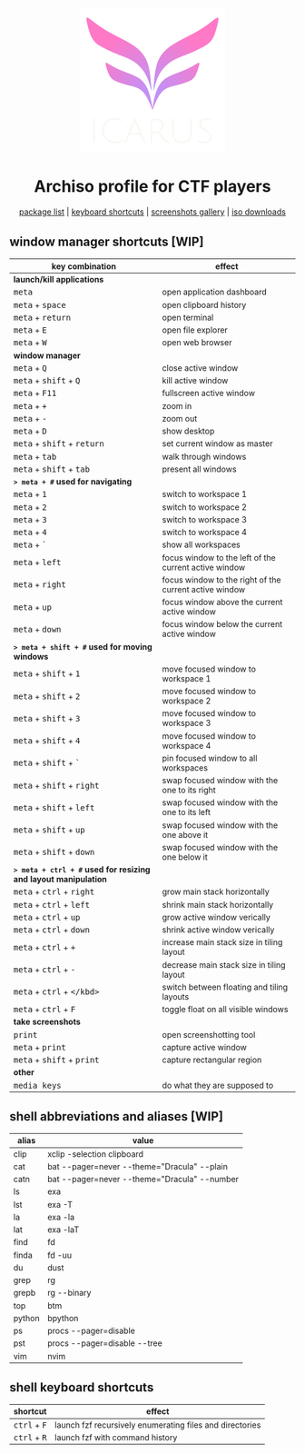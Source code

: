 <div align="center" style="margin-bottom:32px">
<a href="./icarus.html"><img width="256" src="icarus-logo.png"></a>
<h1>Archiso profile for CTF players</h1>
<!-- <h1>linux distro for CTF players</h1> -->
<a href="./packages.html">package list</a>
|
<a href="./shortcuts.html">keyboard shortcuts</a>
|
<a href="./screenshots.html">screenshots gallery</a>
|
<a href="./downloads.html">iso downloads</a>
</div>

## window manager shortcuts [WIP]

| key combination | effect |
| - | - |
| **launch/kill applications** | |
| <kbd>meta</kbd> | open application dashboard |
| <kbd>meta</kbd> + <kbd>space</kbd> | open clipboard history |
| <kbd>meta</kbd> + <kbd>return</kbd> | open terminal |
| <kbd>meta</kbd> + <kbd>E</kbd> | open file explorer |
| <kbd>meta</kbd> + <kbd>W</kbd> | open web browser |
| **window manager** | |
| <kbd>meta</kbd> + <kbd>Q</kbd> | close active window |
| <kbd>meta</kbd> + <kbd>shift</kbd> + <kbd>Q</kbd> | kill active window |
| <kbd>meta</kbd> + <kbd>F11</kbd> | fullscreen active window |
| <kbd>meta</kbd> + <kbd>+</kbd> | zoom in |
| <kbd>meta</kbd> + <kbd>-</kbd> | zoom out |
| <kbd>meta</kbd> + <kbd>D</kbd> | show desktop |
| <kbd>meta</kbd> + <kbd>shift</kbd> + <kbd>return</kbd> | set current window as master |
| <kbd>meta</kbd> + <kbd>tab</kbd> | walk through windows |
| <kbd>meta</kbd> + <kbd>shift</kbd> + <kbd>tab</kbd> | present all windows |
| **`> meta + #` used for navigating** | |
| <kbd>meta</kbd> + <kbd>1</kbd> | switch to workspace 1 |
| <kbd>meta</kbd> + <kbd>2</kbd> | switch to workspace 2 |
| <kbd>meta</kbd> + <kbd>3</kbd> | switch to workspace 3 |
| <kbd>meta</kbd> + <kbd>4</kbd> | switch to workspace 4 |
| <kbd>meta</kbd> + <kbd>`</kbd> | show all workspaces |
| <kbd>meta</kbd> + <kbd>left</kbd> | focus window to the left of the current active window |
| <kbd>meta</kbd> + <kbd>right</kbd> | focus window to the right of the current active window |
| <kbd>meta</kbd> + <kbd>up</kbd> | focus window above the current active window |
| <kbd>meta</kbd> + <kbd>down</kbd> | focus window below the current active window |
| **`> meta + shift + #` used for moving windows** | |
| <kbd>meta</kbd> + <kbd>shift</kbd> + <kbd>1</kbd> | move focused window to workspace 1 |
| <kbd>meta</kbd> + <kbd>shift</kbd> + <kbd>2</kbd> | move focused window to workspace 2 |
| <kbd>meta</kbd> + <kbd>shift</kbd> + <kbd>3</kbd> | move focused window to workspace 3 |
| <kbd>meta</kbd> + <kbd>shift</kbd> + <kbd>4</kbd> | move focused window to workspace 4 |
| <kbd>meta</kbd> + <kbd>shift</kbd> + <kbd>`</kbd> | pin focused window to all workspaces |
| <kbd>meta</kbd> + <kbd>shift</kbd> + <kbd>right</kbd> | swap focused window with the one to its right |
| <kbd>meta</kbd> + <kbd>shift</kbd> + <kbd>left</kbd> | swap focused window with the one to its left |
| <kbd>meta</kbd> + <kbd>shift</kbd> + <kbd>up</kbd> | swap focused window with the one above it |
| <kbd>meta</kbd> + <kbd>shift</kbd> + <kbd>down</kbd> | swap focused window with the one below it |
| **`> meta + ctrl + #` used for resizing and layout manipulation** | |
| <kbd>meta</kbd> + <kbd>ctrl</kbd> + <kbd>right</kbd> | grow main stack horizontally |
| <kbd>meta</kbd> + <kbd>ctrl</kbd> + <kbd>left</kbd> | shrink main stack horizontally |
| <kbd>meta</kbd> + <kbd>ctrl</kbd> + <kbd>up</kbd> | grow active window verically |
| <kbd>meta</kbd> + <kbd>ctrl</kbd> + <kbd>down</kbd> | shrink active window verically |
| <kbd>meta</kbd> + <kbd>ctrl</kbd> + <kbd>+</kbd> | increase main stack size in tiling layout |
| <kbd>meta</kbd> + <kbd>ctrl</kbd> + <kbd>-</kbd> | decrease main stack size in tiling layout |
| <kbd>meta</kbd> + <kbd>ctrl</kbd> + <kbd>\</kbd> | switch between floating and tiling layouts |
| <kbd>meta</kbd> + <kbd>ctrl</kbd> + <kbd>F</kbd> | toggle float on all visible windows |
| **take screenshots** | |
| <kbd>print</kbd> | open screenshotting tool |
| <kbd>meta</kbd> + <kbd>print</kbd> | capture active window |
| <kbd>meta</kbd> + <kbd>shift</kbd> + <kbd>print</kbd> | capture rectangular region |
| **other** | |
| <kbd>media keys</kbd> | do what they are supposed to |



## shell abbreviations and aliases [WIP]

| alias | value |
| - | - |
| clip | xclip -selection clipboard |
| cat | bat --pager=never --theme="Dracula" --plain |
| catn | bat --pager=never --theme="Dracula" --number |--decorations=always'
| ls | exa |
| lst | exa -T |
| la | exa -la |
| lat | exa -laT |
| find | fd |
| finda | fd -uu |
| du | dust |
| grep | rg |
| grepb | rg --binary |
| top | btm |
| python | bpython |
| ps | procs --pager=disable |
| pst | procs --pager=disable --tree |
| vim | nvim |

## shell keyboard shortcuts

| shortcut | effect |
| - | - |
| <kbd>ctrl</kbd> + <kbd>F</kbd> | launch fzf recursively enumerating files and directories |
| <kbd>ctrl</kbd> + <kbd>R</kbd> | launch fzf with command history |